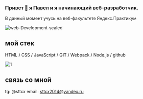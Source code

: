 ### Привет 👋 я Павел и я начинающий веб-разработчик.
В данный момент учусь на веб-факультете Яндекс.Практикум

![web-Development-scaled](https://user-images.githubusercontent.com/73703906/120066384-83dbab80-c08f-11eb-9785-e17aa6885fdb.jpg)

## мой стек

HTML / CSS / JavaScript / GIT / Webpack / Node.js / github

![1](https://user-images.githubusercontent.com/73703906/120066239-25163200-c08f-11eb-8733-caa04b5791c6.png)

## связь со мной
tg: @sttcx
email: sttcx2014@yandex.ru
